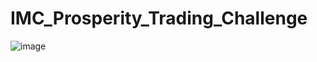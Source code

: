 # IMC_Prosperity_Trading_Challenge

![image](https://github.com/user-attachments/assets/711000d9-fa50-4c3f-9de9-c84adb927cb3)

